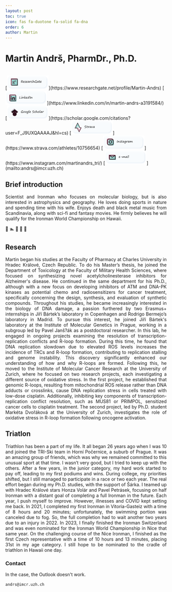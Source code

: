 ```yaml
---
layout: post
toc: true
icon: fas fa-duotone fa-solid fa-dna
order: 6
author: Martin
---
```


# Martin Andrš, PharmDr., Ph.D.
<br>
[<img src="uploads/buttons_png/ResearchGate.png" width="130" alt="ResearchGate"/>](https://www.researchgate.net/profile/Martin-Andrs) 
[<img src="uploads/buttons_png/LinkedIn.png" width="130" alt="LinkedIn"/>](https://www.linkedin.com/in/martin-andrs-a3191584/) 
[<img src="uploads/buttons_png/google.png" width="130" alt="GoogleScholar"/>](https://scholar.google.com/citations?user=F_J9UXQAAAAJ&hl=cs) 
[<img src="uploads/buttons_png/Strava.png" width="130" alt="Strava"/>](https://www.strava.com/athletes/10756654)
[<img src="uploads/buttons_png/instagram.png" width="130" alt="Instagram"/>](https://www.instagram.com/martinandrs_tri/)
[<img src="uploads/buttons_png/email.png" width="130" alt="email"/>](mailto:andrs@imcr.uzh.ch)



## Brief introduction
<p align="justify">
Scientist and Ironman who focuses on molecular biology, but is also interested in astrophysics and geography. He loves doing sports in nature and spending time with his wife. Enjoys death and black metal music from Scandinavia, along with sci-fi and fantasy movies. He firmly believes he will qualify for the Ironman World Championship on Hawaii.
</p>

🧬 🏊 🚵 🏃 🤘

## Research
<p align="justify">
Martin began his studies at the Faculty of Pharmacy at Charles University in Hradec Králové, Czech Republic. To do his Master’s thesis, he joined the Department of Toxicology at the Faculty of Military Health Sciences, where focused on synthesizing novel acetylcholinesterase inhibitors for Alzheimer's disease. He continued in the same department for his Ph.D., although with a new focus on developing inhibitors of ATM and DNA-PK kinases as potential chemo and radiosensitizers for cancer treatment, specifically concerning the design, synthesis, and evaluation of synthetic compounds. Throughout his studies, he became increasingly interested in the biology of DNA damage, a passion furthered by two Erasmus+ internships in Jiří Bártek’s laboratory in Copenhagen and Rodrigo Bermejo’s laboratory in Madrid. To pursue this interest, he joined Jiří Bártek's laboratory at the Institute of Molecular Genetics in Prague, working in a subgroup led by Pavel Janš?ák as a postdoctoral researcher. In this lab, he engaged in ongoing projects examining the resolution of transcription-replication conflicts and R-loop formation. During this time, he found that DNA replication slowdown due to elevated ROS levels increases the incidence of TRCs and R-loop formation, contributing to replication stalling and genome instability. This discovery significantly enhanced our understanding of how and why R-loops are formed. Following this, he moved to the Institute of Molecular Cancer Research at the University of Zurich, where he focused on two research projects, each investigating a different source of oxidative stress. In the first project, he established that genomic R-loops, resulting from mitochondrial ROS release rather than DNA adducts or crosslinks, cause DNA replication stress in cells treated with low-dose cisplatin. Additionally, inhibiting key components of transcription-replication conflict resolution, such as MUS81 or PRIMPOL, sensitized cancer cells to cisplatin treatment. The second project, led by Ph.D. student Markéta Dvořáková at the University of Zurich, investigates the role of oxidative stress in R-loop formation following oncogene activation. 
</p>

## Triatlon
<p align="justify">
Triathlon has been a part of my life. It all began 26 years ago when I was 10 and joined the TRI-Ski team in Horní Počernice, a suburb of Prague. It was an amazing group of friends, which was why we remained committed to this unusual sport at that time. I wasn’t very good, but I tried to keep up with the others. After a few years, in the junior category, my hard work started to pay off, leading to my first podiums and wins. During college, my priorities shifted, but I still managed to participate in a race or two each year. The real effort began during my Ph.D. studies, with the support of Šárka. I teamed up with Hradec Králové stars Honza Volár and Pavel Petrásek, focusing on half Ironman with a distant goal of completing a full Ironman in the future. Each year, I push myself to improve. However, illnesses and COVID kept setting me back. In 2021, I completed my first Ironman in Vitoria-Gasteiz with a time of 8 hours and 20 minutes; unfortunately, the swimming portion was canceled due to fog. So, the full completion had to wait another two years due to an injury in 2022. In 2023, I finally finished the Ironman Switzerland and was even nominated for the Ironman World Championship in Nice that same year. On the challenging course of the Nice Ironman, I finished as the first Czech representative with a time of 10 hours and 13 minutes, placing 31st in my age category. I still hope to be nominated to the cradle of triathlon in Hawaii one day.
</p>


### Contact

In the case, the Outlook doesn't work. 

```bash
andrs@imcr.uzh.ch
```